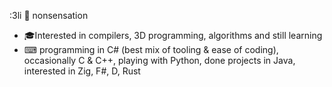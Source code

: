 :3li 🙂 nonsensation


- 🎓Interested in compilers, 3D programming, algorithms and still learning
- ⌨ programming in C# (best mix of tooling & ease of coding), occasionally C & C++, playing with Python, done projects in Java, interested in Zig, F#, D, Rust

<!--
**nonsensation/nonsensation** is a ✨ _special_ ✨ repository because its `README.md` (this file) appears on your GitHub profile.

Here are some ideas to get you started:

- 🔭 I’m currently working on ...
- 🌱 I’m currently learning ...
- 👯 I’m looking to collaborate on ...
- 🤔 I’m looking for help with ...
- 💬 Ask me about ...
- 📫 How to reach me: ...
- 😄 Pronouns: ...
- ⚡ Fun fact: ...
-->
